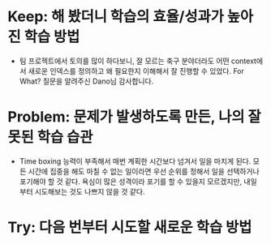 # Keep: 해 봤더니 학습의 효율/성과가 높아진 학습 방법

- 팀 프로젝트에서 토의를 많이 하다보니, 잘 모르는 축구 분야더라도 어떤 context에서 새로운 인덱스를 정의하고 왜 필요한지 이해해서 잘 진행할 수 있었다. For What? 질문을 알려주신 Dano님 감사합니다.

# Problem: 문제가 발생하도록 만든, 나의 잘못된 학습 습관

- Time boxing 능력이 부족해서 매번 계획한 시간보다 넘겨서 일을 마치게 된다. 모든 시간에 집중을 해도 마칠 수 없는 일이라면 우선 순위를 정해서 일을 선택하거나 포기해야 할 것 같다. 욕심이 많은 성격이라 포기를 할 수 있을지 모르겠지만, 내일부터 시도해보는 것도 나쁘지 않을 것 같다.

# Try: 다음 번부터 시도할 새로운 학습 방법
